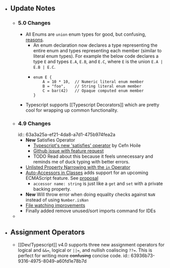- ## Update Notes
	- ### 5.0 Changes
		- All Enums are `union` enum types for good, but confusing, [reasons](https://github.com/microsoft/TypeScript/pull/50528).
			- An enum declaration now declares a type representing the entire enum and types representing each member (similar to literal enum types). For example the below code declares a type `E` and types `E.A`, `E.B`, and `E.C`, where `E` is the union `E.A | E.B | E.C`.
			- ```
			  enum E {
			      A = 10 * 10,  // Numeric literal enum member
			      B = "foo",    // String literal enum member
			      C = bar(42)   // Opaque computed enum member
			  }
			  ```
		- Typescript supports [[Typescript Decorators]] which are pretty cool for wrapping up common functionality.
	- ### 4.9 Changes
	  id:: 63a3a25a-ef21-4da8-a7d1-475b974fea2a
		- **New** Satisfies Operator
			- [Typescript's new 'satisfies' operator](https://medium.com/@cefn/typescript-satisfies-6ba52e74cb2f) by Cefn Hoile
			- [Github issue with feature request](https://github.com/microsoft/TypeScript/issues/47920)
			- TODO Read about this because it feels unnecessary and reminds me of duck typing with better errors.
		- [Unlisted Property Narrowing with the `in` Operator](https://devblogs.microsoft.com/typescript/announcing-typescript-4-9/#unlisted-property-narrowing-with-the-in-operator)
		- [Auto-Accessors in Classes](https://devblogs.microsoft.com/typescript/announcing-typescript-4-9/#auto-accessors-in-classes) adds support for an upcoming ECMAScript feature.  See [proposal](https://github.com/tc39/proposal-grouped-and-auto-accessors)
			- `accessor name: string` is just like a `get` and `set` with a private backing property.
		- **New** Will throw error when doing equality checks against `NaN` instead of using `Number.isNan`
		- [File watching improvements](https://github.com/tc39/proposal-grouped-and-auto-accessors)
		- Finally added remove unused/sort imports command for IDEs
	-
- ## Assignment Operators
	- [[Dev/Typescript]] v4.0 supports three new assignment operators  for logical and `&&=`, logical or `||=`, and nullish coaliscing `??=`. This is perfect for writing more ~~confusing~~ concise code.
	  id:: 63936b73-9316-4975-8049-a60fd1e78b7d